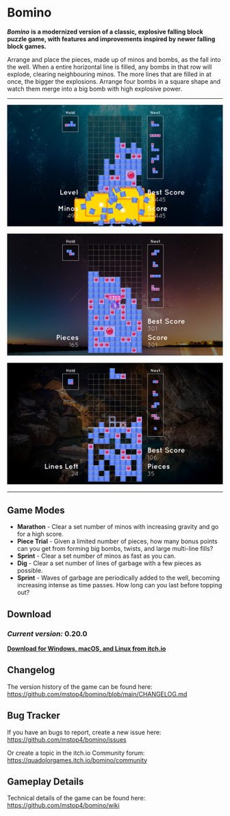 # Bomino

***Bomino*** **is a modernized version of a classic, explosive falling block puzzle game, with features and improvements inspired by newer falling block games.**

Arrange and place the pieces, made up of minos and bombs, as the fall into the well. When a entire horizontal line is filled, any bombs in that row will explode, clearing neighbouring minos. The more lines that are filled in at once, the bigger the explosions. Arrange four bombs in a square shape and watch them merge into a big bomb with high explosive power.

---

![Screenshot of Marathon mode](https://raw.githubusercontent.com/mstop4/bomino/main/img/marathon2.jpg "Marathon")

![Screenshot of Piece Trial mode](https://raw.githubusercontent.com/mstop4/bomino/main/img/piece-trial-2.jpg "Piece Trial")

![Screenshot of Dig mode](https://raw.githubusercontent.com/mstop4/bomino/main/img/dig-2.jpg "Dig")

---

## Game Modes
- **Marathon** - Clear a set number of minos with increasing gravity and go for a high score.
- **Piece Trial** - Given a limited number of pieces, how many bonus points can you get from forming big bombs, twists, and large multi-line fills?
- **Sprint** - Clear a set number of minos as fast as you can.
- **Dig** - Clear a set number of lines of garbage with a few pieces as possible.
- **Sprint** - Waves of garbage are periodically added to the well, becoming increasing intense as time passes. How long can you last before topping out?

## Download

### *Current version:* **0.20.0**

**[Download for Windows, macOS, and Linux from itch.io](https://quadolorgames.itch.io/bomino)**

## Changelog

The version history of the game can be found here: https://github.com/mstop4/bomino/blob/main/CHANGELOG.md

## Bug Tracker
If you have an bugs to report, create a new issue here: https://github.com/mstop4/bomino/issues

Or create a topic in the itch.io Community forum: https://quadolorgames.itch.io/bomino/community

## Gameplay Details
Technical details of the game can be found here: https://github.com/mstop4/bomino/wiki
